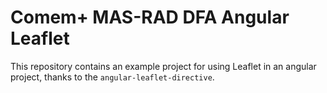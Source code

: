 # Comem+ MAS-RAD DFA Angular Leaflet

This repository contains an example project for using Leaflet in an angular project, thanks to the `angular-leaflet-directive`.